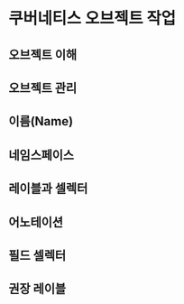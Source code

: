 # 쿠버네티스 오브젝트 작업

## 오브젝트 이해

## 오브젝트 관리

## 이름(Name)

## 네임스페이스

## 레이블과 셀렉터

## 어노테이션

## 필드 셀렉터

## 권장 레이블
